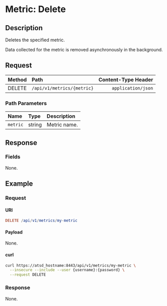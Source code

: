 # Metric: Delete

## Description

Deletes the specified metric.

Data collected for the metric is removed asynchronously in the background.

## Request

| **Method** | **Path** | **Content-Type Header**|
|:---|:---|---:|
| DELETE | `/api/v1/metrics/{metric}` | `application/json` |

### Path Parameters

|**Name**|**Type**|**Description**|
|:---|:---|:---|
| `metric` |string|Metric name.|

## Response

### Fields

None.

## Example

### Request

#### URI

```elm
DELETE /api/v1/metrics/my-metric
```

#### Payload

None.

#### curl

```bash
curl https://atsd_hostname:8443/api/v1/metrics/my-metric \
  --insecure --include --user {username}:{password} \
  --request DELETE
```

### Response

None.